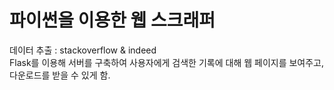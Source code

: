 # 파이썬을 이용한 웹 스크래퍼

데이터 추출 : stackoverflow & indeed \
Flask를 이용해 서버를 구축하여 사용자에게 검색한 기록에 대해 웹 페이지를 보여주고, 다운로드를 받을 수 있게 함.
